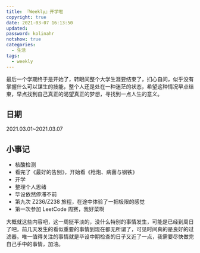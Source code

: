 ```yaml
---
title: 『Weekly』开学啦
copyright: true
date: 2021-03-07 16:13:50
updated:
password: kolinahr
notshow: true
categories:
  - 生活
tags:
  - weekly
---
```


最后一个学期终于是开始了，转眼间整个大学生涯要结束了，扪心自问，似乎没有掌握什么可以谋生的技能，整个人还是处在一种迷茫的状态，希望这种情况早点结束，早点找到自己真正的渴望真正的梦想，寻找到一点人生的意义。

## 日期

2021.03.01~2021.03.07

## 小事记

+ 核酸检测
+ 看完了《最好的告别》，开始看《枪炮、病菌与钢铁》
+ 开学
+ 整理个人思绪
+ 毕设依然停滞不前
+ 第九次 Z236/Z238 旅程，在途中体验了一把极限的感觉
+ 第一次参加 LeetCode 周赛，我好菜啊

<!--more-->

大概就这些内容吧，这一周挺平淡的，没什么特别的事情发生，可能是已经到周日了吧，前几天发生的看似重要的事情到现在都无所谓了，可见时间真的是良好的过滤器。唯一值得关注的事情就是毕设中期检查的日子又近了一点，我需要尽快做完自己手中的事情，加油。